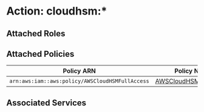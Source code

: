 # Action: cloudhsm:*

## Attached Roles

## Attached Policies

| Policy ARN | Policy Name |
|------------|-------------|
| `arn:aws:iam::aws:policy/AWSCloudHSMFullAccess` | [AWSCloudHSMFullAccess](../policies.md#awscloudhsmfullaccess) |

## Associated Services


